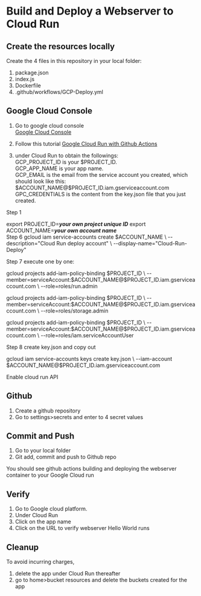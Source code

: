 # Build and Deploy a Webserver to Cloud Run

## Create the resources locally

Create the 4 files in this repository in your local folder:
1) package.json
2) index.js
3) Dockerfile
4) .github/workflows/GCP-Deploy.yml

## Google Cloud Console

1) Go to google cloud console  
[Google Cloud Console](https://console.cloud.google.com/)

2) Follow this tutorial
[Google Cloud Run with Github  Actions](https://cloud.google.com/community/tutorials/cicd-cloud-run-github-actions)  

3) under Cloud Run to obtain the followings:  
GCP_PROJECT_ID is your \$PROJECT_ID.  
GCP_APP_NAME is your app name.  
GCP_EMAIL is the email from the service account you created, which should look like this:   
\$ACCOUNT_NAME@$PROJECT_ID.iam.gserviceaccount.com  
GPC_CREDENTIALS is the content from the key.json file that you just created.


Step 1  

export PROJECT_ID=__*your own project unique ID*__
export ACCOUNT_NAME=__*your own account name*__
<br>
Step 6
gcloud iam service-accounts create $ACCOUNT_NAME \\
  --description="Cloud Run deploy account" \\
  --display-name="Cloud-Run-Deploy"

Step 7 execute one by one:

gcloud projects add-iam-policy-binding \$PROJECT_ID \\
  --member=serviceAccount:\$ACCOUNT_NAME@$PROJECT_ID.iam.gserviceaccount.com \\
  --role=roles/run.admin

gcloud projects add-iam-policy-binding \$PROJECT_ID \\
  --member=serviceAccount:\$ACCOUNT_NAME@$PROJECT_ID.iam.gserviceaccount.com \\
  --role=roles/storage.admin

gcloud projects add-iam-policy-binding \$PROJECT_ID \\
  --member=serviceAccount:\$ACCOUNT_NAME@$PROJECT_ID.iam.gserviceaccount.com \\
  --role=roles/iam.serviceAccountUser

Step 8 create key.json and copy out

gcloud iam service-accounts keys create key.json \\
    --iam-account \$ACCOUNT_NAME@$PROJECT_ID.iam.gserviceaccount.com

Enable cloud run API

## Github 

1) Create a github repository
2) Go to settings>secrets and enter to 4 secret values

## Commit and Push

1) Go to your local folder
2) Git add, commit and push to Github repo

You should see github actions building and deploying the webserver container to your Google Cloud run

## Verify 

1) Go to Google cloud platform. 
2) Under Cloud Run
3) Click on the app name
4) Click on the URL to verify webserver Hello World runs

## Cleanup

To avoid incurring charges, 
1) delete the app under Cloud Run thereafter
2) go to home>bucket resources and delete the buckets created for the app

